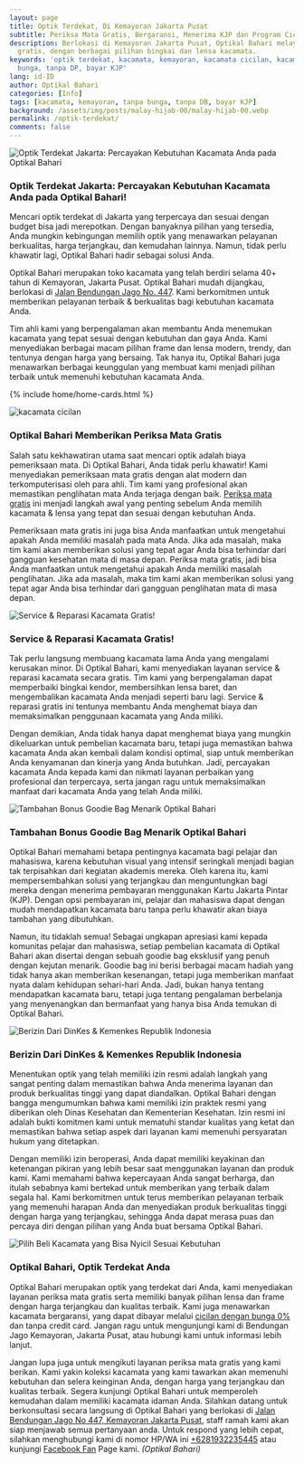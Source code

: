 ```yaml
---
layout: page
title: Optik Terdekat, Di Kemayoran Jakarta Pusat
subtitle: Periksa Mata Gratis, Bergaransi, Menerima KJP dan Program Cicilan
description: Berlokasi di Kemayoran Jakarta Pusat, Optikal Bahari melayanani periksa mata
  gratis, dengan berbagai pilihan bingkai dan lensa kacamata.
keywords: 'optik terdekat, kacamata, kemayoran, kacamata cicilan, kacamata murah, tanpa
  bunga, tanpa DP, bayar KJP'
lang: id-ID
author: Optikal Bahari
categories: [Info]
tags: [kacamata, kemayoran, tanpa bunga, tanpa DB, bayar KJP]
background: /assets/img/posts/malay-hijab-00/malay-hijab-00.webp
permalink: /optik-terdekat/
comments: false
---
```


<div class="card shadow p-3 bg-white mb-5">
  <img
    itemprop="image"
    src="/assets/img/posts/malay-hijab-00/malay-hijab-01.webp"
    class="card-img-top"
    title="Optik Terdekat Jakarta: Percayakan Kebutuhan Kacamata Anda pada Optikal Bahari"
    alt="Optik Terdekat Jakarta: Percayakan Kebutuhan Kacamata Anda pada Optikal Bahari">
  <div class="card-body">
    <h3 class="card-title">
      Optik Terdekat Jakarta: Percayakan Kebutuhan Kacamata Anda pada Optikal Bahari!
    </h3>
    <p class="card-text text-left">
      Mencari optik terdekat di Jakarta yang terpercaya dan sesuai dengan budget bisa jadi merepotkan. Dengan banyaknya pilihan yang tersedia, Anda mungkin kebingungan memilih optik yang menawarkan pelayanan berkualitas, harga terjangkau, dan kemudahan lainnya. Namun, tidak perlu khawatir lagi, Optikal Bahari hadir sebagai solusi Anda.
    </p>
    <p class="card-text text-left">
      Optikal Bahari merupakan toko kacamata yang telah berdiri selama 40+ tahun di Kemayoran, Jakarta Pusat. Optikal Bahari mudah dijangkau, berlokasi di
      <a href="{{"/lokasi" | relative_url }}" title="Optikal Bahari, Jakarta Pusat">Jalan Bendungan Jago No. 447</a>. Kami berkomitmen untuk memberikan pelayanan terbaik & berkualitas bagi kebutuhan kacamata Anda.
    </p>
    <p class="card-text text-left">
      Tim ahli kami yang berpengalaman akan membantu Anda menemukan kacamata yang tepat sesuai dengan kebutuhan dan gaya Anda. Kami menyediakan berbagai macam pilihan frame dan lensa modern, trendy, dan tentunya dengan harga yang bersaing. Tak hanya itu, Optikal Bahari juga menawarkan berbagai keunggulan yang membuat kami menjadi pilihan terbaik untuk memenuhi kebutuhan kacamata Anda.
    </p>
  </div>
</div>

{% include home/home-cards.html %}

<div class="card shadow p-3 bg-white mb-5">
  <img
    itemprop="image"
    src="/assets/img/posts/malay-hijab-00/malay-hijab-02.webp"
    class="card-img-top"
    alt="kacamata cicilan">
  <div class="card-body">
    <h3 class="card-title">
      Optikal Bahari Memberikan Periksa Mata Gratis
    </h3>
    <p class="card-text text-left">
      Salah satu kekhawatiran utama saat mencari optik adalah biaya pemeriksaan mata. Di Optikal Bahari, Anda tidak perlu khawatir! Kami menyediakan pemeriksaan mata gratis dengan alat modern dan terkomputerisasi oleh para ahli. Tim kami yang profesional akan memastikan penglihatan mata Anda terjaga dengan baik.
      <a href="{{"/periksa-mata-gratis" | relative_url }}" title="Pemeriksaan mata gratis">Periksa mata gratis</a>
      ini menjadi langkah awal yang penting sebelum Anda memilih kacamata & lensa yang tepat dan sesuai dengan kebutuhan Anda.
    </p>
    <p class="card-text text-left">
      Pemeriksaan mata gratis ini juga bisa Anda manfaatkan untuk mengetahui apakah Anda memiliki masalah pada mata Anda. Jika ada masalah, maka tim kami akan memberikan solusi yang tepat agar Anda bisa terhindar dari gangguan kesehatan mata di masa depan. Periksa mata gratis, jadi bisa Anda manfaatkan untuk mengetahui apakah Anda memiliki masalah penglihatan. Jika ada masalah, maka tim kami akan memberikan solusi yang tepat agar Anda bisa terhindar dari gangguan penglihatan mata di masa depan.
    </p>
  </div>
</div>

<div class="card shadow p-3 bg-white mb-5">
  <img
    itemprop="image"
    src="/assets/img/posts/malay-hijab-00/malay-hijab-03.webp"
    class="card-img-top"
    title="Service & Reparasi Kacamata Gratis!"
    alt="Service & Reparasi Kacamata Gratis!">
  <div class="card-body">
    <h3 class="card-title">
      Service & Reparasi Kacamata Gratis!
    </h3>
    <p class="card-text text-left">
      Tak perlu langsung membuang kacamata lama Anda yang mengalami kerusakan minor. Di Optikal Bahari, kami menyediakan layanan service & reparasi kacamata secara gratis. Tim kami yang berpengalaman dapat memperbaiki bingkai kendor, membersihkan lensa baret, dan mengembalikan kacamata Anda menjadi seperti baru lagi. Service & reparasi gratis ini tentunya membantu Anda menghemat biaya dan memaksimalkan penggunaan kacamata yang Anda miliki.
    </p>
    <p class="card-text text-left">
      Dengan demikian, Anda tidak hanya dapat menghemat biaya yang mungkin dikeluarkan untuk pembelian kacamata baru, tetapi juga memastikan bahwa kacamata Anda akan kembali dalam kondisi optimal, siap untuk memberikan Anda kenyamanan dan kinerja yang Anda butuhkan. Jadi, percayakan kacamata Anda kepada kami dan nikmati layanan perbaikan yang profesional dan terpercaya, serta jangan ragu untuk memaksimalkan manfaat dari kacamata Anda yang telah Anda miliki.
    </p>
  </div>
</div>

<div class="card shadow p-3 bg-white mb-5">
  <img
    itemprop="image"
    src="/assets/img/posts/malay-hijab-00/malay-hijab-04.webp"
    class="card-img-top"
    title="Tambahan Bonus Goodie Bag Menarik Optikal Bahari"
    alt="Tambahan Bonus Goodie Bag Menarik Optikal Bahari">
  <div class="card-body">
    <h3 class="card-title">
      Tambahan Bonus Goodie Bag Menarik Optikal Bahari
    </h3>
    <p class="card-text text-left">
      Optikal Bahari memahami betapa pentingnya kacamata bagi pelajar dan mahasiswa, karena kebutuhan visual yang intensif seringkali menjadi bagian tak terpisahkan dari kegiatan akademis mereka. Oleh karena itu, kami mempersembahkan solusi yang terjangkau dan menguntungkan bagi mereka dengan menerima pembayaran menggunakan Kartu Jakarta Pintar (KJP). Dengan opsi pembayaran ini, pelajar dan mahasiswa dapat dengan mudah mendapatkan kacamata baru tanpa perlu khawatir akan biaya tambahan yang dibutuhkan.
    </p>
    <p class="card-text text-left">
      Namun, itu tidaklah semua! Sebagai ungkapan apresiasi kami kepada komunitas pelajar dan mahasiswa, setiap pembelian kacamata di Optikal Bahari akan disertai dengan sebuah goodie bag eksklusif yang penuh dengan kejutan menarik. Goodie bag ini berisi berbagai macam hadiah yang tidak hanya akan memberikan kesenangan, tetapi juga memberikan manfaat nyata dalam kehidupan sehari-hari Anda. Jadi, bukan hanya tentang mendapatkan kacamata baru, tetapi juga tentang pengalaman berbelanja yang menyenangkan dan bermanfaat yang hanya bisa Anda temukan di Optikal Bahari.
    </p>
  </div>
</div>

<div class="card shadow p-3 bg-white mb-5">
  <img
    itemprop="image"
    src="/assets/img/posts/malay-hijab-00/malay-hijab-05.webp"
    class="card-img-top"
    title="Berizin Dari DinKes & Kemenkes Republik Indonesia"
    alt="Berizin Dari DinKes & Kemenkes Republik Indonesia">
  <div class="card-body">
    <h3 class="card-title">
      Berizin Dari DinKes & Kemenkes Republik Indonesia
    </h3>
    <p class="card-text text-left">
      Menentukan optik yang telah memiliki izin resmi adalah langkah yang sangat penting dalam memastikan bahwa Anda menerima layanan dan produk berkualitas tinggi yang dapat diandalkan. Optikal Bahari dengan bangga mengumumkan bahwa kami memiliki izin praktek resmi yang diberikan oleh Dinas Kesehatan dan Kementerian Kesehatan. Izin resmi ini adalah bukti komitmen kami untuk mematuhi standar kualitas yang ketat dan memastikan bahwa setiap aspek dari layanan kami memenuhi persyaratan hukum yang ditetapkan.
    </p>
    <p class="card-text text-left">
      Dengan memiliki izin beroperasi, Anda dapat memiliki keyakinan dan ketenangan pikiran yang lebih besar saat menggunakan layanan dan produk kami. Kami memahami bahwa kepercayaan Anda sangat berharga, dan itulah sebabnya kami bertekad untuk memberikan yang terbaik dalam segala hal. Kami berkomitmen untuk terus memberikan pelayanan terbaik yang memenuhi harapan Anda dan menyediakan produk berkualitas tinggi dengan harga yang terjangkau, sehingga Anda dapat merasa puas dan percaya diri dengan pilihan yang Anda buat bersama Optikal Bahari.
    </p>
  </div>
</div>

<div class="card shadow p-3 bg-white mb-5">
  <img
    itemprop="image"
    src="/assets/img/posts/malay-hijab-00/malay-hijab-00.webp"
    class="card-img-top"
    title="Pilih Beli Kacamata yang Bisa Nyicil Sesuai Kebutuhan"
    alt="Pilih Beli Kacamata yang Bisa Nyicil Sesuai Kebutuhan">
  <div class="card-body">
    <h3 class="card-title">Optikal Bahari, Optik Terdekat Anda</h3>
    <p class="card-text text-left">
      Optikal Bahari merupakan optik yang terdekat dari Anda, kami menyediakan layanan periksa mata gratis serta memiliki banyak pilihan lensa dan frame dengan harga terjangkau dan kualitas terbaik. Kami juga menawarkan kacamata bergaransi, yang dapat dibayar melalui
      <a href="{{"/kacamata-cicilan" | relative_url }}" title="Optikal Bahari, kacamata cicilan dengan bunga 0%">cicilan dengan bunga 0%</a>
      dan tanpa credit card. Jangan ragu untuk mengunjungi kami di Bendungan Jago Kemayoran, Jakarta Pusat, atau hubungi kami untuk informasi lebih lanjut.
    </p>
    <p class="card-text text-left">
      Jangan lupa juga untuk mengikuti layanan periksa mata gratis yang kami berikan. Kami yakin koleksi kacamata yang kami tawarkan akan memenuhi kebutuhan dan selera keinginan Anda, dengan harga yang terjangkau dan kualitas terbaik. Segera kunjungi Optikal Bahari untuk memperoleh kemudahan dalam memiliki kacamata idaman Anda. Silahkan datang untuk berkonsultasi secara langsung di Optikal Bahari yang berlokasi di
      <a href="{{"/lokasi" | relative_url }}" title="Jalan Bendungan Jago No 447, Kemayoran Jakarta Pusat">Jalan Bendungan Jago No 447, Kemayoran Jakarta Pusat</a>, staff ramah kami akan siap menjawab semua pertanyaan anda. Untuk respond yang lebih cepat, silahkan menghubungi kami di nomor HP/WA ini
      <a
        href="https://api.whatsapp.com/send?phone=6281932235445&text=Hallo%2C+saya+butuh+informasi+lebih+lanjut+mengenai+Optikal+Bahari"
        id="WhatsAppClick"
        class="WhatsAppCall"
        title="Call WhatsApp">+6281932235445</a>
      atau kunjungi
      <a
        href="https://www.facebook.com/optikalbahari"
        id="FBClick"
        title="Facebook Page Optikal Bahari"
        class="FacebookPage">Facebook Fan</a>
      Page kami.
      <em>(Optikal Bahari)</em>
    </p>
  </div>
</div>
